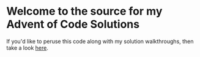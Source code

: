 # Welcome to the source for my Advent of Code Solutions

If you'd like to peruse this code along with my solution walkthroughs, then take a look [here](https://derailed-dash.github.io/Advent-of-Code/).